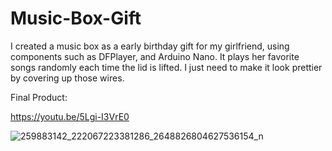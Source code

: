 # Music-Box-Gift
I created a music box as a early birthday gift for my girlfriend, using components such as DFPlayer, and Arduino Nano. It plays her favorite songs randomly each time the lid is lifted. I just need to make it look prettier by covering up those wires.

Final Product:

https://youtu.be/5Lgi-I3VrE0


![259883142_222067223381286_2648826804627536154_n](https://user-images.githubusercontent.com/66342616/142962372-083cfda6-aacc-4e6a-90bf-2c2d8e032fa4.jpg)

